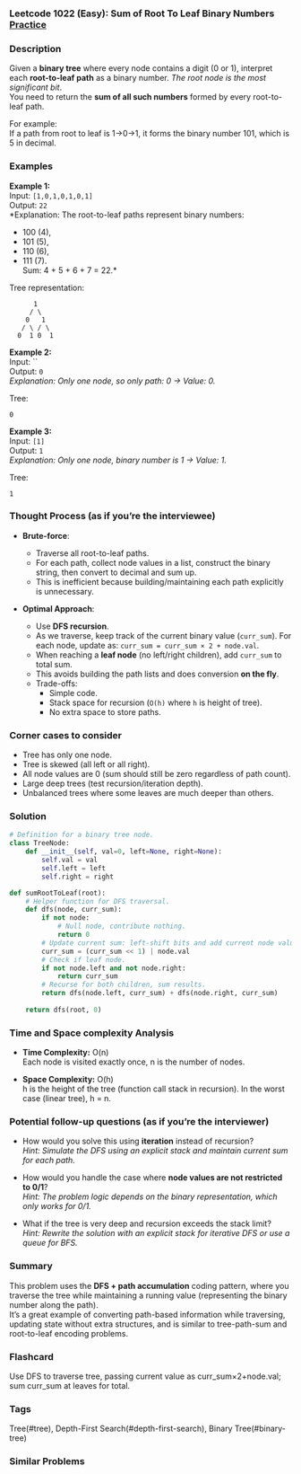 ### Leetcode 1022 (Easy): Sum of Root To Leaf Binary Numbers [Practice](https://leetcode.com/problems/sum-of-root-to-leaf-binary-numbers)

### Description  
Given a **binary tree** where every node contains a digit (0 or 1), interpret each **root-to-leaf path** as a binary number. *The root node is the most significant bit*.  
You need to return the **sum of all such numbers** formed by every root-to-leaf path.

For example:  
If a path from root to leaf is 1→0→1, it forms the binary number 101, which is 5 in decimal.

### Examples  

**Example 1:**  
Input: `[1,0,1,0,1,0,1]`  
Output: `22`  
*Explanation: The root-to-leaf paths represent binary numbers:  
- 100 (4),  
- 101 (5),  
- 110 (6),  
- 111 (7).  
Sum: 4 + 5 + 6 + 7 = 22.*

Tree representation:
```
      1
     / \
    0   1
   / \ / \
  0  1 0  1
```

**Example 2:**  
Input: ``  
Output: `0`  
*Explanation: Only one node, so only path: 0 → Value: 0.*

Tree:
```
0
```

**Example 3:**  
Input: `[1]`  
Output: `1`  
*Explanation: Only one node, binary number is 1 → Value: 1.*

Tree:
```
1
```

### Thought Process (as if you’re the interviewee)  
- **Brute-force**:  
  - Traverse all root-to-leaf paths.
  - For each path, collect node values in a list, construct the binary string, then convert to decimal and sum up.
  - This is inefficient because building/maintaining each path explicitly is unnecessary.

- **Optimal Approach**:  
  - Use **DFS recursion**.
  - As we traverse, keep track of the current binary value (`curr_sum`). For each node, update as: `curr_sum = curr_sum × 2 + node.val`.
  - When reaching a **leaf node** (no left/right children), add `curr_sum` to total sum.
  - This avoids building the path lists and does conversion **on the fly**.
  - Trade-offs:  
    - Simple code.
    - Stack space for recursion (`O(h)` where `h` is height of tree).
    - No extra space to store paths.

### Corner cases to consider  
- Tree has only one node.
- Tree is skewed (all left or all right).
- All node values are 0 (sum should still be zero regardless of path count).
- Large deep trees (test recursion/iteration depth).
- Unbalanced trees where some leaves are much deeper than others.

### Solution

```python
# Definition for a binary tree node.
class TreeNode:
    def __init__(self, val=0, left=None, right=None):
        self.val = val
        self.left = left
        self.right = right

def sumRootToLeaf(root):
    # Helper function for DFS traversal.
    def dfs(node, curr_sum):
        if not node:
            # Null node, contribute nothing.
            return 0
        # Update current sum: left-shift bits and add current node value.
        curr_sum = (curr_sum << 1) | node.val
        # Check if leaf node.
        if not node.left and not node.right:
            return curr_sum
        # Recurse for both children, sum results.
        return dfs(node.left, curr_sum) + dfs(node.right, curr_sum)
    
    return dfs(root, 0)
```

### Time and Space complexity Analysis  

- **Time Complexity:** O(n)  
  Each node is visited exactly once, n is the number of nodes.

- **Space Complexity:** O(h)  
  h is the height of the tree (function call stack in recursion). In the worst case (linear tree), h = n.

### Potential follow-up questions (as if you’re the interviewer)  

- How would you solve this using **iteration** instead of recursion?  
  *Hint: Simulate the DFS using an explicit stack and maintain current sum for each path.*

- How would you handle the case where **node values are not restricted to 0/1**?  
  *Hint: The problem logic depends on the binary representation, which only works for 0/1.*

- What if the tree is very deep and recursion exceeds the stack limit?  
  *Hint: Rewrite the solution with an explicit stack for iterative DFS or use a queue for BFS.*

### Summary
This problem uses the **DFS + path accumulation** coding pattern, where you traverse the tree while maintaining a running value (representing the binary number along the path).  
It’s a great example of converting path-based information while traversing, updating state without extra structures, and is similar to tree-path-sum and root-to-leaf encoding problems.


### Flashcard
Use DFS to traverse tree, passing current value as curr_sum×2+node.val; sum curr_sum at leaves for total.

### Tags
Tree(#tree), Depth-First Search(#depth-first-search), Binary Tree(#binary-tree)

### Similar Problems
